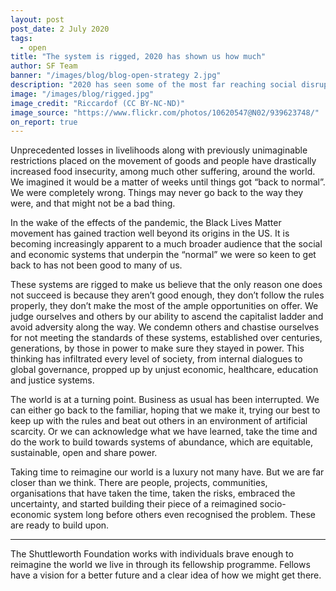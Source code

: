 ```yaml
---
layout: post
post_date: 2 July 2020
tags:
  - open
title: "The system is rigged, 2020 has shown us how much"
author: SF Team
banner: "/images/blog/blog-open-strategy 2.jpg"
description: "2020 has seen some of the most far reaching social disruption of our generation. Attempts to manage the impact of the global Covid-19 pandemic on health have resulted in significant economic decline."
image: "/images/blog/rigged.jpg"
image_credit: "Riccardof (CC BY-NC-ND)"
image_source: "https://www.flickr.com/photos/10620547@N02/939623748/"
on_report: true
---
```

Unprecedented losses in livelihoods along with previously unimaginable restrictions placed on the movement of goods and people have drastically increased food insecurity, among much other suffering, around the world. We imagined it would be a matter of weeks until things got “back to normal”. We were completely wrong. Things may never go back to the way they were, and that might not be a bad thing. 

In the wake of the effects of the pandemic, the Black Lives Matter movement has gained traction well beyond its origins in the US. It is becoming increasingly apparent to a much broader audience that the social and economic systems that underpin the “normal” we were so keen to get back to has not been good to many of us. 

These systems are rigged to make us believe that the only reason one does not succeed is because they aren’t good enough, they don’t follow the rules properly, they don’t make the most of the ample opportunities on offer. We judge ourselves and others by our ability to ascend the capitalist ladder and avoid adversity along the way. We condemn others and chastise ourselves for not meeting the standards of these systems, established over centuries, generations, by those in power to make sure they stayed in power. This thinking has infiltrated every level of society, from internal dialogues to global governance, propped up by unjust economic, healthcare, education and justice systems. 

The world is at a turning point. Business as usual has been interrupted. We can either go back to the familiar, hoping that we make it, trying our best to keep up with the rules and beat out others in an environment of artificial scarcity. Or we can acknowledge what we have learned, take the time and do the work to build towards systems of abundance, which are equitable, sustainable, open and share power. 

Taking time to reimagine our world is a luxury not many have. But we are far closer than we think. There are people, projects, communities, organisations that have taken the time, taken the risks, embraced the uncertainty, and started building their piece of a reimagined socio-economic system long before others even recognised the problem. These are ready to build upon.


---


The Shuttleworth Foundation works with individuals brave enough to reimagine the world we live in through its fellowship programme. Fellows have a vision for a better future and a clear idea of how we might get there. 
